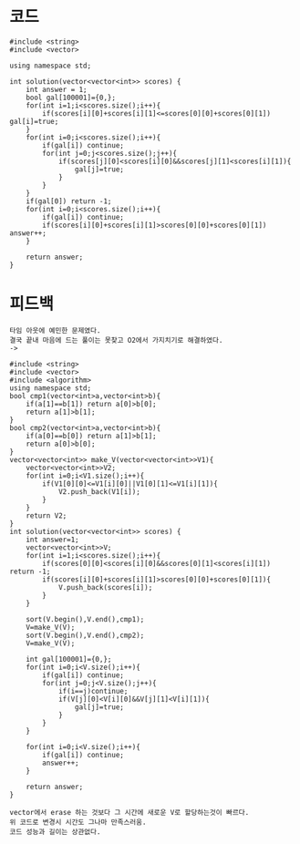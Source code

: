 # 코드

    #include <string>
    #include <vector>

    using namespace std;

    int solution(vector<vector<int>> scores) {
        int answer = 1;
        bool gal[100001]={0,};
        for(int i=1;i<scores.size();i++){
            if(scores[i][0]+scores[i][1]<=scores[0][0]+scores[0][1]) gal[i]=true;
        }
        for(int i=0;i<scores.size();i++){
            if(gal[i]) continue;
            for(int j=0;j<scores.size();j++){            
                if(scores[j][0]<scores[i][0]&&scores[j][1]<scores[i][1]){
                    gal[j]=true;
                }
            }
        }
        if(gal[0]) return -1;
        for(int i=0;i<scores.size();i++){
            if(gal[i]) continue;
            if(scores[i][0]+scores[i][1]>scores[0][0]+scores[0][1]) answer++;
        }
        
        return answer;
    }

# 피드백

    타임 아웃에 예민한 문제였다.
    결국 끝내 마음에 드는 풀이는 못찾고 O2에서 가지치기로 해결하였다.
    ->

    #include <string>
    #include <vector>
    #include <algorithm>
    using namespace std;
    bool cmp1(vector<int>a,vector<int>b){
        if(a[1]==b[1]) return a[0]>b[0];
        return a[1]>b[1];    
    }
    bool cmp2(vector<int>a,vector<int>b){
        if(a[0]==b[0]) return a[1]>b[1];
        return a[0]>b[0];    
    }
    vector<vector<int>> make_V(vector<vector<int>>V1){
        vector<vector<int>>V2;
        for(int i=0;i<V1.size();i++){
            if(V1[0][0]<=V1[i][0]||V1[0][1]<=V1[i][1]){
                V2.push_back(V1[i]);
            }
        }
        return V2;
    }
    int solution(vector<vector<int>> scores) {
        int answer=1;    
        vector<vector<int>>V;
        for(int i=1;i<scores.size();i++){
            if(scores[0][0]<scores[i][0]&&scores[0][1]<scores[i][1]) return -1;
            if(scores[i][0]+scores[i][1]>scores[0][0]+scores[0][1]){
                V.push_back(scores[i]);
            }
        }
        
        sort(V.begin(),V.end(),cmp1);
        V=make_V(V);    
        sort(V.begin(),V.end(),cmp2);
        V=make_V(V);
        
        int gal[100001]={0,};
        for(int i=0;i<V.size();i++){
            if(gal[i]) continue;
            for(int j=0;j<V.size();j++){  
                if(i==j)continue;
                if(V[j][0]<V[i][0]&&V[j][1]<V[i][1]){
                    gal[j]=true;
                }
            }
        }
        
        for(int i=0;i<V.size();i++){
            if(gal[i]) continue;
            answer++;
        }
        
        return answer;
    }

    vector에서 erase 하는 것보다 그 시간에 새로운 V로 할당하는것이 빠르다.
    위 코드로 변경시 시간도 그나마 만족스러움.
    코드 성능과 길이는 상관없다.